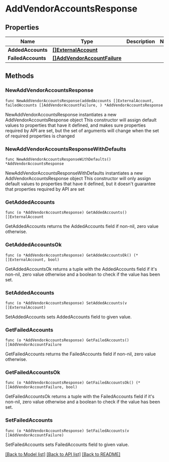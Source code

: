 # AddVendorAccountsResponse

## Properties

Name | Type | Description | Notes
------------ | ------------- | ------------- | -------------
**AddedAccounts** | [**[]ExternalAccount**](ExternalAccount.md) |  | 
**FailedAccounts** | [**[]AddVendorAccountFailure**](AddVendorAccountFailure.md) |  | 

## Methods

### NewAddVendorAccountsResponse

`func NewAddVendorAccountsResponse(addedAccounts []ExternalAccount, failedAccounts []AddVendorAccountFailure, ) *AddVendorAccountsResponse`

NewAddVendorAccountsResponse instantiates a new AddVendorAccountsResponse object
This constructor will assign default values to properties that have it defined,
and makes sure properties required by API are set, but the set of arguments
will change when the set of required properties is changed

### NewAddVendorAccountsResponseWithDefaults

`func NewAddVendorAccountsResponseWithDefaults() *AddVendorAccountsResponse`

NewAddVendorAccountsResponseWithDefaults instantiates a new AddVendorAccountsResponse object
This constructor will only assign default values to properties that have it defined,
but it doesn't guarantee that properties required by API are set

### GetAddedAccounts

`func (o *AddVendorAccountsResponse) GetAddedAccounts() []ExternalAccount`

GetAddedAccounts returns the AddedAccounts field if non-nil, zero value otherwise.

### GetAddedAccountsOk

`func (o *AddVendorAccountsResponse) GetAddedAccountsOk() (*[]ExternalAccount, bool)`

GetAddedAccountsOk returns a tuple with the AddedAccounts field if it's non-nil, zero value otherwise
and a boolean to check if the value has been set.

### SetAddedAccounts

`func (o *AddVendorAccountsResponse) SetAddedAccounts(v []ExternalAccount)`

SetAddedAccounts sets AddedAccounts field to given value.


### GetFailedAccounts

`func (o *AddVendorAccountsResponse) GetFailedAccounts() []AddVendorAccountFailure`

GetFailedAccounts returns the FailedAccounts field if non-nil, zero value otherwise.

### GetFailedAccountsOk

`func (o *AddVendorAccountsResponse) GetFailedAccountsOk() (*[]AddVendorAccountFailure, bool)`

GetFailedAccountsOk returns a tuple with the FailedAccounts field if it's non-nil, zero value otherwise
and a boolean to check if the value has been set.

### SetFailedAccounts

`func (o *AddVendorAccountsResponse) SetFailedAccounts(v []AddVendorAccountFailure)`

SetFailedAccounts sets FailedAccounts field to given value.



[[Back to Model list]](../README.md#documentation-for-models) [[Back to API list]](../README.md#documentation-for-api-endpoints) [[Back to README]](../README.md)


